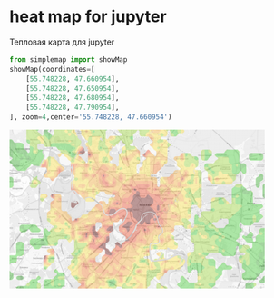 # heat map for jupyter
Тепловая карта для jupyter  

```python
from simplemap import showMap 
showMap(coordinates=[
    [55.748228, 47.660954],
    [55.748228, 47.650954],
    [55.748228, 47.680954],
    [55.748228, 47.790954],
], zoom=4,center='55.748228, 47.660954')
```
    
![alt demo](https://github.com/bedretdinov/heat_map/blob/master/fcae5097c1e8ad1486e0bd42a447fcf4-450x280.png)
